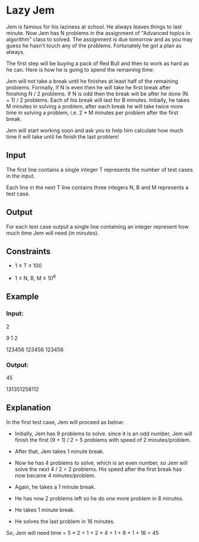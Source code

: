 # Lazy Jem

Jem is famous for his laziness at school. He always leaves things to last minute. 
Now Jem has N problems in the assignment of "Advanced topics in algorithm" class to solved. 
The assignment is due tomorrow and as you may guess he hasn't touch any of the problems. Fortunately he got a plan as always.

The first step will be buying a pack of Red Bull and then to work as hard as he can. Here is how he is going to spend the remaining time:

Jem will not take a break until he finishes at least half of the remaining problems. 
Formally, if N is even then he will take he first break after finishing N / 2 problems. 
If N is odd then the break will be after he done (N + 1) / 2 problems. Each of his break will last for B minutes. 
Initially, he takes M minutes in solving a problem, after each break he will take 
twice more time in solving a problem, i.e. 2 * M minutes per problem after the first break.

Jem will start working soon and ask you to help him calculate how much time it will take until he finish the last problem!

## Input

The first line contains a single integer T represents the number of test cases in the input.

Each line in the next T line contains three integers N, B and M represents a test case.

## Output

For each test case output a single line containing an integer represent how much time Jem will need (in minutes).

## Constraints

- 1 ≤ T ≤ 100

- 1 ≤ N, B, M ≤ 10<sup>8</sup>

## Example

### Input:

2

9 1 2

123456 123456 123456

### Output:

45

131351258112

## Explanation

In the first test case, Jem will proceed as below:

- Initially, Jem has 9 problems to solve. since it is an odd number, Jem will finish the first (9 + 1) / 2 = 5 problems with speed of 2 minutes/problem.

- After that, Jem takes 1 minute break.

- Now he has 4 problems to solve, which is an even number, so Jem will solve the next 4 / 2 = 2 problems. 
His speed after the first break has now became 4 minutes/problem.

- Again, he takes a 1 minute break.

- He has now 2 problems left so he do one more problem in 8 minutes.

- He takes 1 minute break.

- He solves the last problem in 16 minutes.

So, Jem will need time = 5 × 2 + 1 + 2 × 4 + 1 + 8 + 1 + 16 = 45

